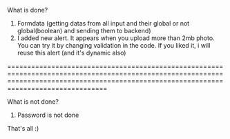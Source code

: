 What is done?

1.  Formdata (getting datas from all input and their global or not global(boolean) and sending them to backend)
2.  I added new alert. It appears when you upload more than 2mb photo. You can try it by changing validation in the code. If you liked it, i will reuse this alert (and it's dynamic also)

===========================================================================================================================================================================================

What is not done?

1.  Password is not done

That's all :)
